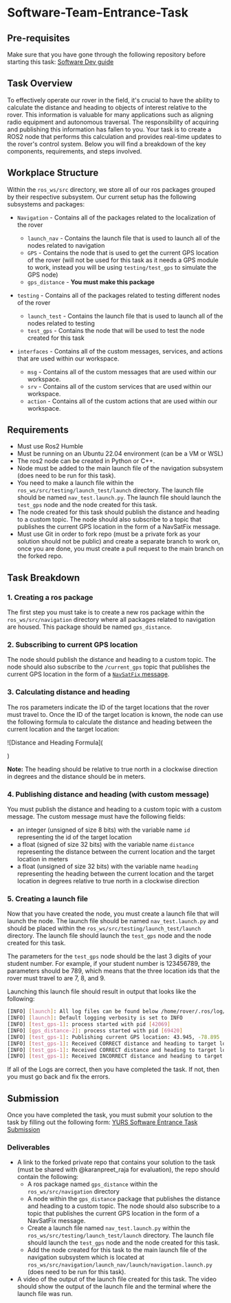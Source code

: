 # Software-Team-Entrance-Task

## Pre-requisites

Make sure that you have gone through the following repository before starting this task:
[Software Dev guide](https://github.com/YorkURobotics/yurs-rover-software-dev-guide)

## Task Overview

<!--The goal of this task is to create a simple ROS2 node that receives the current GPS location and calculates the distance and the heading between the current location and multiple target locations. Once these distances and headings are calculated, you must publish them to their respective topics with a custom message that meets our testing criteria.-->
To effectively operate our rover in the field, it's crucial to have the ability to calculate the distance and heading to objects of interest relative to the rover. This information is valuable for many applications such as aligning radio equipment and autonomous traversal. The responsibility of acquiring and publishing this information has fallen to you. Your task is to create a ROS2 node that performs this calculation and provides real-time updates to the rover's control system. Below you will find a breakdown of the key components, requirements, and steps involved.

## Workplace Structure

Within the `ros_ws/src` directory, we store all of our ros packages grouped by their respective subsystem. Our current setup has the following subsystems and packages:

- `Navigation` - Contains all of the packages related to the localization of the rover

  - `launch_nav` - Contains the launch file that is used to launch all of the nodes related to navigation
  - `GPS` - Contains the node that is used to get the current GPS location of the rover (will not be used for this task as it needs a GPS module to work, instead you will be using `testing/test_gps` to simulate the GPS node)
  - `gps_distance` - **You must make this package**

- `testing` - Contains all of the packages related to testing different nodes of the rover

  - `launch_test` - Contains the launch file that is used to launch all of the nodes related to testing
  - `test_gps` - Contains the node that will be used to test the node created for this task

- `interfaces` - Contains all of the custom messages, services, and actions that are used within our workspace.
  - `msg` - Contains all of the custom messages that are used within our workspace.
  - `srv` - Contains all of the custom services that are used within our workspace.
  - `action` - Contains all of the custom actions that are used within our workspace.

## Requirements

- Must use Ros2 Humble
- Must be running on an Ubuntu 22.04 environment (can be a VM or WSL)
- The ros2 node can be created in Python or C++.
- Node must be added to the main launch file of the navigation subsystem (does need to be run for this task).
- You need to make a launch file within the `ros_ws/src/testing/launch_test/launch` directory. The launch file should be named `nav_test.launch.py`. The launch file should launch the `test_gps` node and the node created for this task.
- The node created for this task should publish the distance and heading to a custom topic. The node should also subscribe to a topic that publishes the current GPS location in the form of a NavSatFix message.
- Must use Git in order to fork repo (must be a private fork as your solution should not be public) and create a separate branch to work on, once you are done, you must create a pull request to the main branch on the forked repo.

## Task Breakdown

### 1. Creating a ros package

The first step you must take is to create a new ros package within the `ros_ws/src/navigation` directory where all packages related to navigation are housed. This package should be named `gps_distance`.

### 2. Subscribing to current GPS location

The node should publish the distance and heading to a custom topic. The node should also subscribe to the `/current_gps` topic that publishes the current GPS location in the form of a [`NavSatFix` message](https://docs.ros.org/en/noetic/api/sensor_msgs/html/msg/NavSatFix.html).

### 3. Calculating distance and heading

The ros parameters indicate the ID of the target locations that the rover must travel to. Once the ID of the target location is known, the node can use the following formula to calculate the distance and heading between the current location and the target location:

![Distance and Heading Formula](

)

**Note:** The heading should be relative to true north in a clockwise direction in degrees and the distance should be in meters.

### 4. Publishing distance and heading (with custom message)

You must publish the distance and heading to a custom topic with a custom message. The custom message must have the following fields:

- an integer (unsigned of size 8 bits) with the variable name `id` representing the id of the target location
- a float (signed of size 32 bits) with the variable name `distance` representing the distance between the current location and the target location in meters
- a float (unsigned of size 32 bits) with the variable name `heading` representing the heading between the current location and the target location in degrees relative to true north in a clockwise direction

### 5. Creating a launch file

Now that you have created the node, you must create a launch file that will launch the node. The launch file should be named `nav_test.launch.py` and should be placed within the `ros_ws/src/testing/launch_test/launch` directory. The launch file should launch the `test_gps` node and the node created for this task.

The parameters for the `test_gps` node should be the last 3 digits of your student number. For example, if your student number is 123456789, the parameters should be 789, which means that the three location ids that the rover must travel to are 7, 8, and 9.

Launching this launch file should result in output that looks like the following:

```bash
[INFO] [launch]: All log files can be found below /home/rover/.ros/log/2021-09-30-16-00-00-000000-rover-0
[INFO] [launch]: Default logging verbosity is set to INFO
[INFO] [test_gps-1]: process started with pid [42069]
[INFO] [gps_distance-2]: process started with pid [69420]
[INFO] [test_gps-1]: Publishing current GPS location: 43.945, -78.895
[INFO] [test_gps-1]: Received CORRECT distance and heading to target location 7: 100.0m, 45.0 degrees
[INFO] [test_gps-1]: Received CORRECT distance and heading to target location 8: 200.0m, 90.0 degrees
[INFO] [test_gps-1]: Received INCORRECT distance and heading to target location 9: 300.0m, 135.0 degrees
```

If all of the Logs are correct, then you have completed the task. If not, then you must go back and fix the errors.

## Submission

Once you have completed the task, you must submit your solution to the task by filling out the following form:
[YURS Software Entrance Task Submission](https://forms.gle/)

### Deliverables

- A link to the forked private repo that contains your solution to the task (must be shared with @karanpreet_raja for evaluation), the repo should contain the following:
  - A ros package named `gps_distance` within the `ros_ws/src/navigation` directory
  - A node within the `gps_distance` package that publishes the distance and heading to a custom topic. The node should also subscribe to a topic that publishes the current GPS location in the form of a NavSatFix message.
  - Create a launch file named `nav_test.launch.py` within the `ros_ws/src/testing/launch_test/launch` directory. The launch file should launch the `test_gps` node and the node created for this task.
  - Add the node created for this task to the main launch file of the navigation subsystem which is located at `ros_ws/src/navigation/launch_nav/launch/navigation.launch.py` (does need to be run for this task).
- A video of the output of the launch file created for this task. The video should show the output of the launch file and the terminal where the launch file was run.
